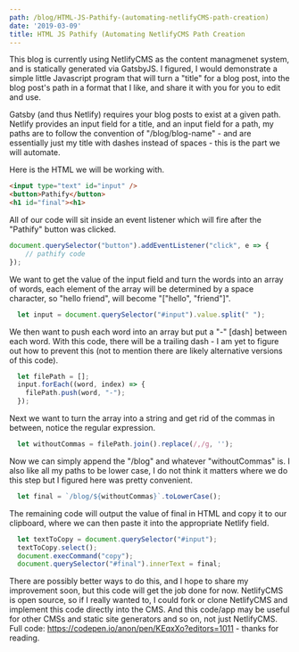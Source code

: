 ```yaml
---
path: /blog/HTML-JS-Pathify-(automating-netlifyCMS-path-creation)
date: '2019-03-09'
title: HTML JS Pathify (Automating NetlifyCMS Path Creation
---
```

This blog is currently using NetlifyCMS as the content managmenet system, and is statically generated via GatsbyJS. I figured, I would demonstrate a simple little Javascript program that will turn a "title" for a blog post, into the blog post's path in a format that I like, and share it with you for you to edit and use. 

Gatsby (and thus Netlify) requires your blog posts to exist at a given path. Netlify provides an input field for a title, and an input field for a path, my paths are to follow the convention of "/blog/blog-name" - and are essentially just my title with dashes instead of spaces - this is the part we will automate. 

Here is the HTML we will be working with. 

```html
<input type="text" id="input" /> 
<button>Pathify</button> 
<h1 id="final"><h1>
```
All of our code will sit inside an event listener which will fire after the "Pathify" button was clicked. 
```js
document.querySelector("button").addEventListener("click", e => { 
    // pathify code 
}); 
```

We want to get the value of the input field and turn the words into an array of words, each element of the array will be determined by a space character, so "hello friend", will become "["hello", "friend"]". 

```js
  let input = document.querySelector("#input").value.split(" "); 
```

We then want to push each word into an array but put a "-" [dash] between each word. With this code, there will be a trailing dash - I am yet to figure out how to prevent this (not to mention there are likely alternative versions of this code).

```js
  let filePath = []; 
  input.forEach((word, index) => { 
    filePath.push(word, "-"); 
  }); 
``` 

Next we want to turn the array into a string and get rid of the commas in between, notice the regular expression. 

```js
  let withoutCommas = filePath.join().replace(/,/g, '');
``` 

Now we can simply append the "/blog" and whatever "withoutCommas" is.  I also like all my paths to be lower case, I do not think it matters where we do this step but I figured here was pretty convenient. 

```js
  let final = `/blog/${withoutCommas}`.toLowerCase(); 
``` 

The remaining code will output the value of final in HTML and copy it to our clipboard, where we can then paste it into the appropriate Netlify field. 

```js
  let textToCopy = document.querySelector("#input");
  textToCopy.select();
  document.execCommand("copy"); 
  document.querySelector("#final").innerText = final; 
```

There are possibly better ways to do this, and I hope to share my improvement soon, but this code will get the job done for now. NetlifyCMS is open source, so if I really wanted to, I could fork or clone NetlifyCMS and implement this code directly into the CMS. And this code/app may be useful for other CMSs and static site generators and so on, not just NetlifyCMS. Full code: https://codepen.io/anon/pen/KEqxXo?editors=1011 - thanks for reading. 
